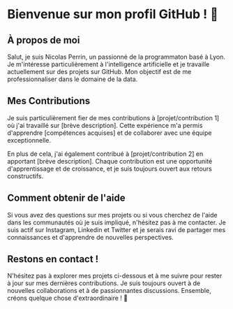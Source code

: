 # Bienvenue sur mon profil GitHub ! 👋

## À propos de moi

Salut, je suis Nicolas Perrin, un passionné de la programmaton basé à Lyon. Je m'intéresse particulièrement à l'intelligence artificielle et je travaille actuellement sur des projets sur GitHub. Mon objectif est de me professionnaliser dans le domaine de la data.

## Mes Contributions

Je suis particulièrement fier de mes contributions à [projet/contribution 1] où j'ai travaillé sur [brève description]. Cette expérience m'a permis d'apprendre [compétences acquises] et de collaborer avec une équipe exceptionnelle.

En plus de cela, j'ai également contribué à [projet/contribution 2] en apportant [brève description]. Chaque contribution est une opportunité d'apprentissage et de croissance, et je suis toujours ouvert aux retours constructifs.

## Comment obtenir de l'aide

Si vous avez des questions sur mes projets ou si vous cherchez de l'aide dans les communautés où je suis impliqué, n'hésitez pas à me contacter. Je suis actif sur Instagram, Linkedin et Twitter et je serais ravi de partager mes connaissances et d'apprendre de nouvelles perspectives.

## Restons en contact !

N'hésitez pas à explorer mes projets ci-dessous et à me suivre pour rester à jour sur mes dernières contributions. Je suis toujours ouvert à de nouvelles collaborations et à de passionnantes discussions. Ensemble, créons quelque chose d'extraordinaire ! 🚀

